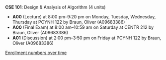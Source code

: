 **CSE 101**: Design & Analysis of Algorithm (4 units)

- **A00** (Lecture) at 8:00 pm–9:20 pm on Monday, Tuesday, Wednesday, Thursday at PCYNH 122 by Braun, Oliver (A09683386)
- **A00** (Final Exam) at 8:00 am–10:59 am on Saturday at CENTR 212 by Braun, Oliver (A09683386)
- **A01** (Discussion) at 2:00 pm–3:50 pm on Friday at PCYNH 122 by Braun, Oliver (A09683386)

[Enrollment numbers over time](./CSE101.tsv)
